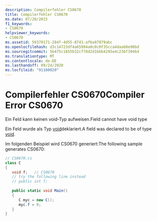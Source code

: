 ```yaml
---
description: Compilerfehler CS0670
title: Compilerfehler CS0670
ms.date: 07/20/2015
f1_keywords:
- CS0670
helpviewer_keywords:
- CS0670
ms.assetid: 59379171-284f-4d55-8741-af6a97879abc
ms.openlocfilehash: d3c14723df4a65994a0c0c0f35cca4daa60e90bd
ms.sourcegitcommit: 5b475c1855b32cf78d2d1bbb4295e4c236f39464
ms.translationtype: MT
ms.contentlocale: de-DE
ms.lasthandoff: 09/24/2020
ms.locfileid: "91160020"
---
```

# <a name="compiler-error-cs0670"></a><span data-ttu-id="78902-103">Compilerfehler CS0670</span><span class="sxs-lookup"><span data-stu-id="78902-103">Compiler Error CS0670</span></span>

<span data-ttu-id="78902-104">Ein Feld kann keinen void-Typ aufweisen.</span><span class="sxs-lookup"><span data-stu-id="78902-104">Field cannot have void type</span></span>  
  
 <span data-ttu-id="78902-105">Ein Feld wurde als Typ [void](../language-reference/builtin-types/void.md)deklariert.</span><span class="sxs-lookup"><span data-stu-id="78902-105">A field was declared to be of type [void](../language-reference/builtin-types/void.md).</span></span>  
  
 <span data-ttu-id="78902-106">Im folgenden Beispiel wird CS0670 generiert:</span><span class="sxs-lookup"><span data-stu-id="78902-106">The following sample generates CS0670:</span></span>  
  
```csharp  
// CS0670.cs  
class C  
{  
   void f;   // CS0670  
   // try the following line instead  
   // public int f;  
  
   public static void Main()  
   {  
      C myc = new C();  
      myc.f = 0;  
   }  
}  
```
